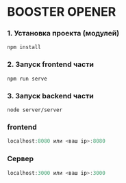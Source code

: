 # BOOSTER OPENER

### 1. Установка проекта (модулей)
```
npm install
```

### 2. Запуск frontend части
```
npm run serve
```

### 3. Запуск backend части
```
node server/server
```

### frontend
```js
localhost:8080 или <ваш ip>:8080
```

### Сервер
```js
localhost:3000 или <ваш ip>:3000
```
